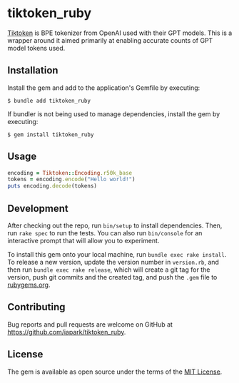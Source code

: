 # tiktoken_ruby

[Tiktoken](https://github.com/openai/tiktoken) is BPE tokenizer from OpenAI used with their GPT models.
This is a wrapper around it aimed primarily at enabling accurate counts of GPT model tokens used. 

## Installation

Install the gem and add to the application's Gemfile by executing:

    $ bundle add tiktoken_ruby

If bundler is not being used to manage dependencies, install the gem by executing:

    $ gem install tiktoken_ruby

## Usage

```ruby
encoding = Tiktoken::Encoding.r50k_base
tokens = encoding.encode("Hello world!")
puts encoding.decode(tokens)
```

## Development

After checking out the repo, run `bin/setup` to install dependencies. Then, run `rake spec` to run the tests. You can also run `bin/console` for an interactive prompt that will allow you to experiment.

To install this gem onto your local machine, run `bundle exec rake install`. To release a new version, update the version number in `version.rb`, and then run `bundle exec rake release`, which will create a git tag for the version, push git commits and the created tag, and push the `.gem` file to [rubygems.org](https://rubygems.org).

## Contributing

Bug reports and pull requests are welcome on GitHub at https://github.com/iapark/tiktoken_ruby.

## License

The gem is available as open source under the terms of the [MIT License](https://opensource.org/licenses/MIT).
